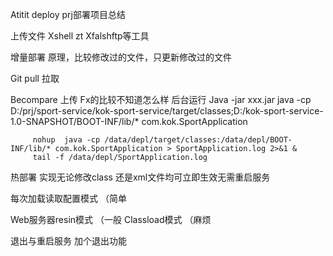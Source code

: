 Atitit deploy prj部署项目总结

上传文件
Xshell zt
Xfalshftp等工具

增量部署
原理，比较修改过的文件，只更新修改过的文件


Git pull 拉取

Becompare 上传
Fx的比较不知道怎么样
后台运行
Java -jar xxx.jar
   java -cp D:/prj/sport-service/kok-sport-service/target/classes;D:/kok-sport-service-1.0-SNAPSHOT/BOOT-INF/lib/* com.kok.SportApplication
	  
 	  
	     nohup  java -cp /data/depl/target/classes:/data/depl/BOOT-INF/lib/* com.kok.SportApplication > SportApplication.log 2>&1 &
		 tail -f /data/depl/SportApplication.log
		 
热部署
实现无论修改class 还是xml文件均可立即生效无需重启服务

每次加载读取配置模式 （简单


Web服务器resin模式 （一般
Classload模式 （麻烦


退出与重启服务
加个退出功能



